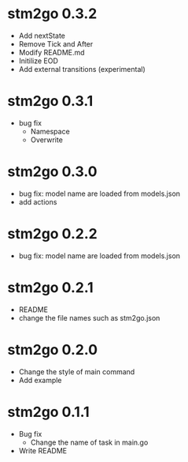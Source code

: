 # stm2go 0.3.2

- Add nextState
- Remove Tick and After
- Modify README.md
- Initilize EOD
- Add external transitions (experimental)

# stm2go 0.3.1

- bug fix
    - Namespace
    - Overwrite

# stm2go 0.3.0

- bug fix: model name are loaded from models.json
- add actions

# stm2go 0.2.2

- bug fix: model name are loaded from models.json

# stm2go 0.2.1

- README
- change the file names such as stm2go.json

# stm2go 0.2.0

- Change the style of main command
- Add example

# stm2go 0.1.1

- Bug fix
    - Change the name of task in main.go
- Write README

